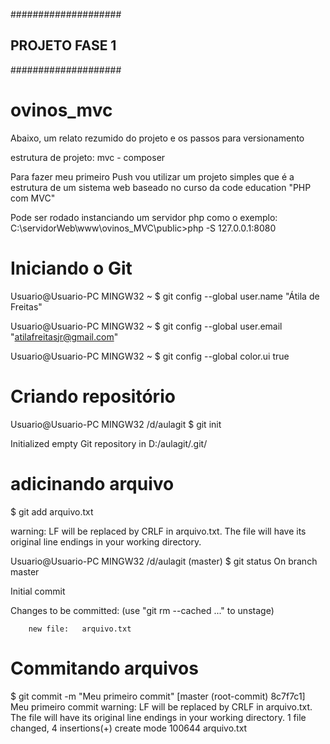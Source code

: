 ####################
## PROJETO FASE 1 ##
####################
# ovinos_mvc

Abaixo, um relato rezumido do projeto e os passos para versionamento

estrutura de projeto: mvc - composer

Para fazer meu primeiro Push vou utilizar um projeto simples 
que é a estrutura de um sistema web baseado no curso da code 
education "PHP com MVC"

Pode ser rodado instanciando um servidor php como o exemplo:
C:\servidorWeb\www\ovinos_MVC\public>php -S 127.0.0.1:8080
#

# Iniciando o Git

Usuario@Usuario-PC MINGW32 ~
$ git config --global user.name "Átila de Freitas"

Usuario@Usuario-PC MINGW32 ~
$ git config --global user.email "atilafreitasjr@gmail.com"

Usuario@Usuario-PC MINGW32 ~
$ git config --global color.ui true

# Criando repositório

Usuario@Usuario-PC MINGW32 /d/aulagit
$ git init

Initialized empty Git repository in D:/aulagit/.git/

# adicinando arquivo

$ git add arquivo.txt

warning: LF will be replaced by CRLF in arquivo.txt.
The file will have its original line endings in your working directory.

Usuario@Usuario-PC MINGW32 /d/aulagit (master)
$ git status
On branch master

Initial commit

Changes to be committed:
  (use "git rm --cached <file>..." to unstage)

        new file:   arquivo.txt

# Commitando arquivos

$ git commit -m "Meu primeiro commit"
[master (root-commit) 8c7f7c1] Meu primeiro commit
warning: LF will be replaced by CRLF in arquivo.txt.
The file will have its original line endings in your working directory.
 1 file changed, 4 insertions(+)
 create mode 100644 arquivo.txt


